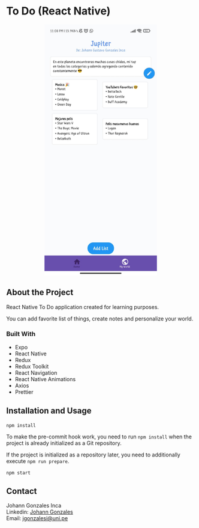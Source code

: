 # To Do (React Native)

<p align="center">
  <img src="doc/world.jpeg" width="300" alt="App Screenshot">
</p>

## About the Project
React Native To Do application created for learning purposes.

You can add favorite list of things, create notes and personalize your world.

### Built With
- Expo
- React Native
- Redux
- Redux Toolkit
- React Navigation
- React Native Animations
- Axios
- Prettier

## Installation and Usage
```
npm install
```

To make the pre-commit hook work, you need to run `npm install` when the project is already initialized as a Git repository.

If the project is initialized as a repository later, you need to additionally execute `npm run prepare`.

```
npm start
```

## Contact
Johann Gonzales Inca  
Linkedin: [Johann Gonzales](https://www.linkedin.com/in/johann-gustavo-gonzales-inca-001a0b175/)  
Email: jgonzalesi@uni.pe